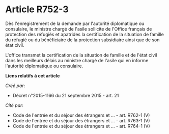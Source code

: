 # Article R752-3

Dès l'enregistrement de la demande par l'autorité diplomatique ou consulaire, le ministre chargé de l'asile sollicite de
l'Office français de protection des réfugiés et apatrides la certification de la situation de famille du réfugié ou du
bénéficiaire de la protection subsidiaire ainsi que de son état civil.

L'office transmet la certification de la situation de famille et de l'état civil dans les meilleurs délais au ministre chargé
de l'asile qui en informe l'autorité diplomatique ou consulaire.

**Liens relatifs à cet article**

_Créé par_:

  - Décret n°2015-1166 du 21 septembre 2015 - art. 21

_Cité par_:

  - Code de l'entrée et du séjour des étrangers et ... - art. R762-1 (V)
  - Code de l'entrée et du séjour des étrangers et ... - art. R763-1 (V)
  - Code de l'entrée et du séjour des étrangers et ... - art. R764-1 (V)
